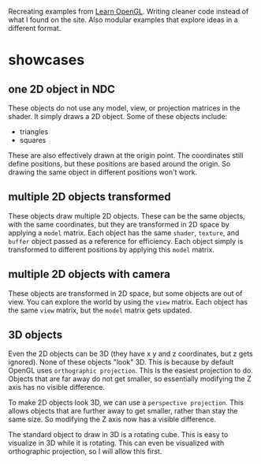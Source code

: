 Recreating examples from [Learn OpenGL](https://learnopengl.com). Writing cleaner code instead of what I found on the site. Also modular examples that explore ideas in a different format. 
# showcases

## one 2D object in NDC

These objects do not use any model, view, or projection matrices in the shader. It simply draws a 2D object. Some of these objects include:
- triangles
- squares

These are also effectively drawn at the origin point. The coordinates still define positions, but these positions are based around the origin. So drawing the same object in different positions won't work. 

## multiple 2D objects transformed

These objects draw multiple 2D objects. These can be the same objects, with the same coordinates, but they are transformed in 2D space by applying a `model` matrix. Each object has the same `shader`,  `texture`, and `buffer` object passed as a reference for efficiency. Each object simply is transformed to different positions by applying this `model` matrix. 

## multiple 2D objects with camera

These objects are transformed in 2D space, but some objects are out of view. 
You can explore the world by using the `view` matrix. Each object has the same `view` matrix, but the `model` matrix gets updated. 

## 3D objects

Even the 2D objects can be 3D (they have x y and z coordinates, but z gets ignored). None of these objects "look" 3D. This is because by default OpenGL uses `orthographic projection`. This is the easiest projection to do. Objects that are far away do not get smaller, so essentially modifying the Z axis has no visible difference. 

To make 2D objects look 3D, we can use a `perspective projection`. This allows objects that are further away to get smaller, rather than stay the same size. So modifying the Z axis now has a visible difference. 

The standard object to draw in 3D is a rotating cube. This is easy to visualize in 3D while it is rotating. This can even be visualized with orthographic projection, so I will allow this first. 
